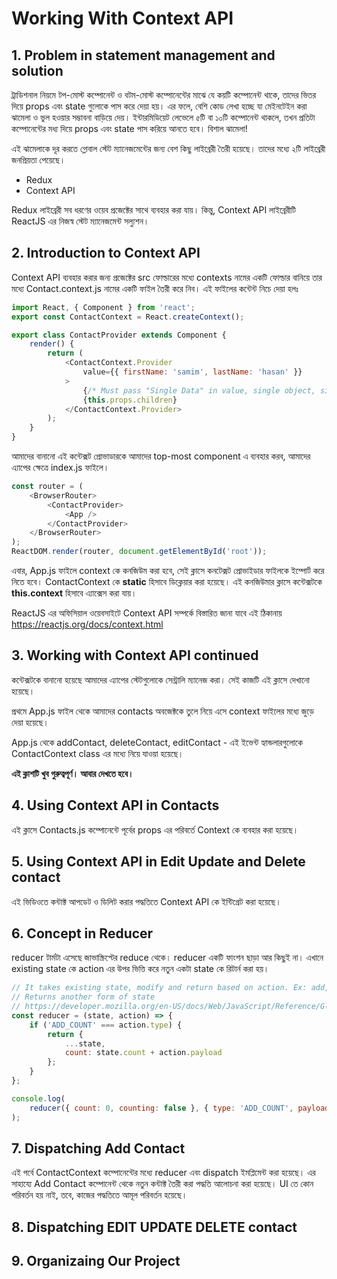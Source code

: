 # Working With Context API

## 1. Problem in statement management and solution

ট্রাডিশনাল নিয়মে টপ-মোস্ট কম্পোনেন্ট ও বটম-মোস্ট কম্পোনেন্টের মাঝে যে কয়টি কম্পোনেন্ট থাকে, তাদের ভিতর দিয়ে props এবং state গুলোকে পাস করে দেয়া হয়। এর ফলে, বেশি কোড লেখা হচ্ছে যা মেইনটেইন করা ঝামেলা ও ভুল হওয়ার সম্ভাবনা বাড়িয়ে দেয়। ইন্টারমিডিয়েট লেভেলে ৫টি বা ১০টি কম্পোনেন্ট থাকলে, তখন প্রতিটা কম্পোনেন্টের মধ্য দিয়ে props এবং state পাস করিয়ে আনতে হবে। বিশাল ঝামেলা!

এই ঝামেলাকে দূর করতে গ্লোবাল স্টেট ম্যানেজমেন্টের জন্য বেশ কিছু লাইব্রেরী তৈরী হয়েছে। তাদের মধ্যে ২টি লাইব্রেরী জনপ্রিয়তা পেয়েছে।

- Redux
- Context API

Redux লাইব্রেরী সব ধরণের ওয়েব প্রজেক্টের সাথে ব্যবহার করা যায়। কিন্তু, Context API লাইব্রেরীটি ReactJS এর নিজস্ব স্টেট ম্যানেজমেন্ট সল্যুশন।

## 2. Introduction to Context API

Context API ব্যবহার করার জন্য প্রজেক্টের src ফোল্ডারের মধ্যে contexts নামের একটি ফোল্ডার বানিয়ে তার মধ্যে Contact.context.js নামের একটি ফাইল তৈরী করে নিব। এই ফাইলের কন্টেন্ট নিচে দেয়া হলঃ

```js
import React, { Component } from 'react';
export const ContactContext = React.createContext();

export class ContactProvider extends Component {
	render() {
		return (
			<ContactContext.Provider
				value={{ firstName: 'samim', lastName: 'hasan' }}
			>
				{/* Must pass "Single Data" in value, single object, single array, single variable, etc. */}
				{this.props.children}
			</ContactContext.Provider>
		);
	}
}
```

আমাদের বানানো এই কন্টেক্সট প্রোভাডারকে আমাদের top-most component এ ব্যবহার করব, আমাদের এ্যাপের ক্ষেত্রে index.js ফাইলে।

```js
const router = (
	<BrowserRouter>
		<ContactProvider>
			<App />
		</ContactProvider>
	</BrowserRouter>
);
ReactDOM.render(router, document.getElementById('root'));
```

এবার, App.js ফাইলে context কে কনজিউম করা হবে, সেই ক্লাসে কনটেক্সট প্রোভাইডার ফাইলকে ইম্পোর্ট করে নিতে হবে। ContactContext কে **static** হিসাবে ডিক্লেয়ার করা হয়েছে। এই কনজিউমার ক্লাসে কন্টেক্সটকে **this.context** হিসাবে এ্যাক্সেস করা যায়।

ReactJS এর অফিসিয়াল ওয়েবসাইটে Context API সম্পর্কে বিস্তারিত জানা যাবে এই ঠিকানায় https://reactjs.org/docs/context.html

## 3. Working with Context API continued

কন্টেক্সটকে বানানো হয়েছে আমাদের এ্যাপের স্টেটগুলোকে সেন্ট্রালি ম্যানেজ করা। সেই কাজটি এই ক্লাসে দেখানো হয়েছে।

প্রথমে App.js ফাইল থেকে আমাদের contacts অবজেক্টকে তুলে নিয়ে এসে context ফাইলের মধ্যে জুড়ে দেয়া হয়েছে।

App.js থেকে addContact, deleteContact, editContact - এই ইভেন্ট হ্যান্ডলারগুলোকে ContactContext class এর মধ্যে নিয়ে যাওয়া হয়েছে।

**এই ক্লাশটি খুব গুরুত্বপূর্ণ। আবার দেখতে হবে।**

## 4. Using Context API in Contacts

এই ক্লাসে Contacts.js কম্পোনেন্টে পূর্বের props এর পরিবর্তে Context কে ব্যবহার করা হয়েছে।

## 5. Using Context API in Edit Update and Delete contact

এই ভিডিওতে কন্টাক্ট আপডেট ও ডিলিট করার পদ্ধতিতে Context API কে ইন্টিগ্রেট করা হয়েছে।

## 6. Concept in Reducer

reducer টার্মটা এসেছে জাভাস্ক্রিপ্টের reduce থেকে। reducer একটি ফাংশন ছাড়া আর কিছুই না। এখানে existing state কে action এর উপর ভিত্তি করে নতুন একটা state কে রিটার্ন করা হয়।

```js
// It takes existing state, modify and return based on action. Ex: add, edit, update, delete
// Returns another form of state
// https://developer.mozilla.org/en-US/docs/Web/JavaScript/Reference/Global_Objects/Array/Reduce
const reducer = (state, action) => {
	if ('ADD_COUNT' === action.type) {
		return {
			...state,
			count: state.count + action.payload
		};
	}
};

console.log(
	reducer({ count: 0, counting: false }, { type: 'ADD_COUNT', payload: 1 })
);

```

## 7. Dispatching Add Contact

এই পর্বে ContactContext কম্পোনেন্টের মধ্যে reducer এবং dispatch ইমপ্লিমেন্ট করা হয়েছে। এর সাহায্যে Add Contact কম্পোনেন্ট থেকে নতুন কন্টাক্ট তৈরী করা পদ্ধতি আলোচনা করা হয়েছে। UI তে কোন পরিবর্তন হয় নাই, তবে, কাজের পদ্ধতিতে আমূল পরিবর্তন হয়েছে।

## 8. Dispatching EDIT UPDATE DELETE contact

## 9. Organizaing Our Project

